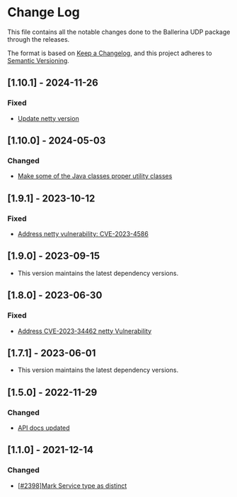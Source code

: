 # Change Log
This file contains all the notable changes done to the Ballerina UDP package through the releases.

The format is based on [Keep a Changelog](https://keepachangelog.com/en/1.0.0/), and this project adheres to [Semantic Versioning](https://semver.org/spec/v2.0.0.html).

## [1.10.1] - 2024-11-26 

### Fixed
- [Update netty version](https://github.com/ballerina-platform/ballerina-library/issues/7358)

## [1.10.0] - 2024-05-03

### Changed
- [Make some of the Java classes proper utility classes](https://github.com/ballerina-platform/ballerina-standard-library/issues/4926)

## [1.9.1] - 2023-10-12

### Fixed
- [Address netty vulnerability: CVE-2023-4586](https://github.com/ballerina-platform/ballerina-standard-library/issues/4908)


## [1.9.0] - 2023-09-15

- This version maintains the latest dependency versions.

## [1.8.0] - 2023-06-30

### Fixed
- [Address CVE-2023-34462 netty Vulnerability](https://github.com/ballerina-platform/ballerina-standard-library/issues/4599)

## [1.7.1] - 2023-06-01

- This version maintains the latest dependency versions.

## [1.5.0] - 2022-11-29

### Changed
- [API docs updated](https://github.com/ballerina-platform/ballerina-standard-library/issues/3463)

## [1.1.0] - 2021-12-14

### Changed
 - [[#2398]Mark Service type as distinct](https://github.com/ballerina-platform/ballerina-standard-library/issues/2398)
